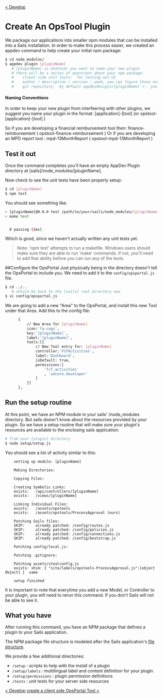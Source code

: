 [< Develop](Develop.md)
# Create An OpsTool Plugin

We package our applications into smaller npm modules that can be installed into a Sails installation.  In order to make this process easier, we created an appdev command to help create your initial npm package:
```sh
$ cd node_modules/
$ appdev plugin [pluginName]
   # [pluginName] is whatever you want to name your new plugin
   # there will be a series of questions about your npm package:
   #    client side unit tests:  for testing out UI
   #    author / description / version : yeah, you can figure those out
   #    git repository:  by default appdevdesigns/[pluginName] <-- you'll wanna change that to yours.

```

#### Naming Conventions
In order to keep your new plugin from interfeering with other plugins, we suggest you name your plugin in the format: [application]-[tool]  (or  opstool-[application]-[tool] )

So if you are developing a financial reimbursement tool then:  finance-reimbursement ( opstool-finance-reimbursement )
Or if you are developing an MPD report tool : mpd-13MonthReport ( opstool-mpd-13MonthReport )


## Test it out
Once the command completes you'll have an empty AppDev Plugin directory at [sails]/node_modules/[pluginName].

Now check to see the unit tests have been properly setup:
```sh
$ cd [pluginName]
$ npm test
```

You should see something like:
```sh
> [pluginName]@0.0.0 test /path/to/your/sails/node_modules/[pluginName]
> make test


  0 passing (1ms)
```

Which is good, since we haven't actually written any unit tests yet.

>Note: 'npm test' attempts to run a makefile.  Windows users should make sure they are able to run 'make' commands.  If not, you'll need to add that ability before you can run any of the tests.

##Configure the OpsPortal
Just physically being in the directory doesn't tell the OpsPortal to include you.  We need to add it to the `config/opsportal.js` file.

```sh
$ cd ../..  
   # should be back to the [sails] root directory now
$ vi config/opsportal.js
```


We are going to add a new "Area" to the OpsPortal, and install this new Tool under that Area.  Add this to the config file:
```sh
      {
          // New Area for [pluginName]
          icon:'fa-cogs',
          key:'[pluginName]',
          label:'[pluginName]',
          tools:[{
              // New Tool entry for: [pluginName]
              controller:'FCFActivities',
              label:'Dashboard',
              isDefault: true,
              permissions:[
                  'fcf.activities'
                  , 'adcore.developer'
              ]
          }]
      },
```

## Run the setup routine
At this point, we have an NPM module in your sails' /node_modules directory.  But sails doesn't know about the resources provided by your plugin.  So we have a setup routine that will make sure your plugin's resources are available to the enclosing sails application:

```sh
# from your [plugin] directory
$ node setup/setup.js
```

You should see a list of activity similar to this:
```
    setting up module: [pluginName]
    
    Making Directories:
    
    Copying Files:
    
    Creating Symbolic Links:
    exists:   /api/controllers/[pluginName]
    exists:   /views/[pluginName]
    
    Linking Individual Files:
    exists:   /assets/opstools
    exists:   /assets/opstools/ProcessApproval (ours) 
    
    Patching Sails files:
    SKIP:     already patched: /config/routes.js
    SKIP:     already patched: /config/policies.js
    SKIP:     already patched: /config/connections.js
    SKIP:     already patched: /config/bootstrap.js
    
    Patching config/local.js:
    
    Patching .gitignore:
    
    Patching assets/stealconfig.js
    exists: shim: { "site/labels/opstools-ProcessApproval.js":[object Object] }  same
    
    setup finished

```


It is important to note that everytime you add a new Model, or Controller to your plugin, you will need to rerun this command.  If you don't Sails will not be able to see it.


## What you have
After running this command, you have an NPM package that defines a plugin to your Sails application.  

The NPM package file structure is modeled after the Sails application's [file structure](http://www.sailsjs.org/documentation/anatomy/my-app).

We provide a few additional directories:

+ `/setup`              :  scripts to help with the install of a plugin
+ `/setup/labels`       :  multilingual label and content definition for your plugin
+ `/setup/permissions`  :  plugin permission definitions
+ `/tests`              :  unit tests for your server side resources





[< Develop](Develop.md)
[create a client side OpsPortal Tool >](develop_client_opstool.md)

